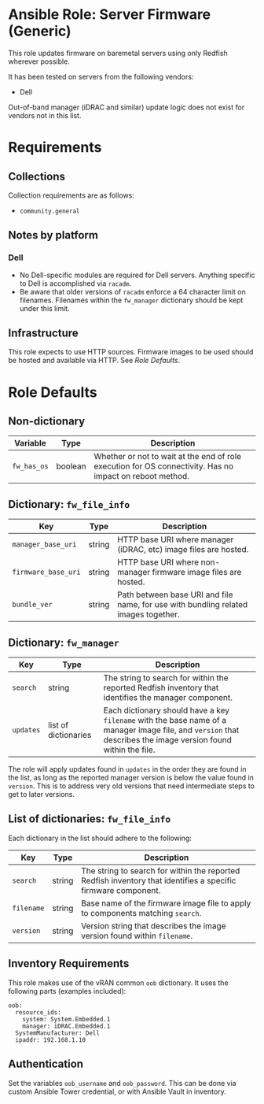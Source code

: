 # Ansible Role: Server Firmware (Generic)

This role updates firmware on baremetal servers using only Redfish wherever possible.

It has been tested on servers from the following vendors:

* Dell

Out-of-band manager (iDRAC and similar) update logic does not exist for vendors not in this list.

# Requirements

## Collections

Collection requirements are as follows:

* `community.general`

## Notes by platform

### Dell ###

* No Dell-specific modules are required for Dell servers. Anything specific to Dell is accomplished via `racadm`.
* Be aware that older versions of `racadm` enforce a 64 character limit on filenames. Filenames within the `fw_manager` dictionary should be kept under this limit.


## Infrastructure

This role expects to use HTTP sources. Firmware images to be used should be hosted and available via HTTP. See *Role Defaults*.

# Role Defaults

## Non-dictionary

| Variable | Type | Description |
| -------- | ---- | ----------- |
| `fw_has_os` | boolean | Whether or not to wait at the end of role execution for OS connectivity. Has no impact on reboot method.

## Dictionary: `fw_file_info`

| Key | Type | Description |
| --- | ---- | ----------- |
| `manager_base_uri`  | string | HTTP base URI where manager (iDRAC, etc) image files are hosted.
| `firmware_base_uri` | string | HTTP base URI where non-manager firmware image files are hosted.
| `bundle_ver`        | string | Path between base URI and file name, for use with bundling related images together.

## Dictionary: `fw_manager`
| Key | Type | Description |
| --- | ---- | ----------- |
| `search`  | string | The string to search for within the reported Redfish inventory that identifies the manager component.
| `updates` | list of dictionaries | Each dictionary should have a key `filename` with the base name of a manager image file, and `version` that describes the image version found within the file.

The role will apply updates found in `updates` in the order they are found in the list, as long as the reported manager version is below the value found in `version`. This is to address very old versions that need intermediate steps to get to later versions.

## List of dictionaries: `fw_file_info`

Each dictionary in the list should adhere to the following:

| Key | Type | Description |
| --- | ---- | ----------- |
| `search`   | string | The string to search for within the reported Redfish inventory that identifies a specific firmware component.
| `filename` | string | Base name of the firmware image file to apply to components matching `search`.
| `version`  | string | Version string that describes the image version found within `filename`.

## Inventory Requirements

This role makes use of the vRAN common `oob` dictionary. It uses the following parts (examples included):

```
oob:
  resource_ids:
    system: System.Embedded.1
    manager: iDRAC.Embedded.1
  SystemManufacturer: Dell
  ipaddr: 192.168.1.10
```

## Authentication

Set the variables `oob_username` and `oob_password`. This can be done via custom Ansible Tower credential, or with Ansible Vault in inventory.
